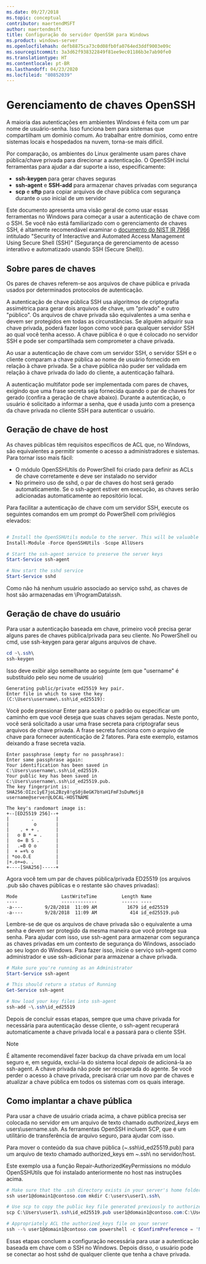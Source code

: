 ```yaml
---
ms.date: 09/27/2018
ms.topic: conceptual
contributor: maertendMSFT
author: maertendmsft
title: Configuração do servidor OpenSSH para Windows
ms.product: windows-server
ms.openlocfilehash: defb8875ca73c0d08fb0fa0764ed3ddf9003e09c
ms.sourcegitcommit: 3a3d62f938322849f81ee9ec01186b3e7ab90fe0
ms.translationtype: HT
ms.contentlocale: pt-BR
ms.lasthandoff: 04/23/2020
ms.locfileid: "80852039"
---
```

# <a name="openssh-key-management"></a>Gerenciamento de chaves OpenSSH

A maioria das autenticações em ambientes Windows é feita com um par nome de usuário-senha.
Isso funciona bem para sistemas que compartilham um domínio comum. Ao trabalhar entre domínios, como entre sistemas locais e hospedados na nuvem, torna-se mais difícil.

Por comparação, os ambientes do Linux geralmente usam pares chave pública/chave privada para direcionar a autenticação.
O OpenSSH inclui ferramentas para ajudar a dar suporte a isso, especificamente:

* __ssh-keygen__ para gerar chaves seguras
* __ssh-agent__ e __SSH-add__ para armazenar chaves privadas com segurança
* __scp__ e __sftp__ para copiar arquivos de chave pública com segurança durante o uso inicial de um servidor

Este documento apresenta uma visão geral de como usar essas ferramentas no Windows para começar a usar a autenticação de chave com o SSH. Se você não está familiarizado com o gerenciamento de chaves SSH, é altamente recomendável examinar o [documento do NIST IR 7966](http://nvlpubs.nist.gov/nistpubs/ir/2015/NIST.IR.7966.pdf) intitulado "Security of Interactive and Automated Access Management Using Secure Shell (SSH)" (Segurança de gerenciamento de acesso interativo e automatizado usando SSH (Secure Shell)).

## <a name="about-key-pairs"></a>Sobre pares de chaves

Os pares de chaves referem-se aos arquivos de chave pública e privada usados por determinados protocolos de autenticação. 

A autenticação de chave pública SSH usa algoritmos de criptografia assimétrica para gerar dois arquivos de chave, um "privado" e outro "público". Os arquivos de chave privada são equivalentes a uma senha e devem ser protegidos em todas as circunstâncias. Se alguém adquirir sua chave privada, poderá fazer logon como você para qualquer servidor SSH ao qual você tenha acesso. A chave pública é o que é colocado no servidor SSH e pode ser compartilhada sem comprometer a chave privada.

Ao usar a autenticação de chave com um servidor SSH, o servidor SSH e o cliente comparam a chave pública ao nome de usuário fornecido em relação à chave privada. Se a chave pública não puder ser validada em relação à chave privada do lado do cliente, a autenticação falhará. 

A autenticação multifator pode ser implementada com pares de chaves, exigindo que uma frase secreta seja fornecida quando o par de chaves for gerado (confira a geração de chave abaixo). Durante a autenticação, o usuário é solicitado a informar a senha, que é usada junto com a presença da chave privada no cliente SSH para autenticar o usuário. 

## <a name="host-key-generation"></a>Geração de chave de host

As chaves públicas têm requisitos específicos de ACL que, no Windows, são equivalentes a permitir somente o acesso a administradores e sistemas. Para tornar isso mais fácil: 

* O módulo OpenSSHUtils do PowerShell foi criado para definir as ACLs de chave corretamente e deve ser instalado no servidor
* No primeiro uso de sshd, o par de chaves do host será gerado automaticamente. Se o ssh-agent estiver em execução, as chaves serão adicionadas automaticamente ao repositório local. 

Para facilitar a autenticação de chave com um servidor SSH, execute os seguintes comandos em um prompt do PowerShell com privilégios elevados:

```powershell

# Install the OpenSSHUtils module to the server. This will be valuable when deploying user keys.
Install-Module -Force OpenSSHUtils -Scope AllUsers

# Start the ssh-agent service to preserve the server keys
Start-Service ssh-agent

# Now start the sshd service
Start-Service sshd
```

Como não há nenhum usuário associado ao serviço sshd, as chaves de host são armazenadas em \ProgramData\ssh.


## <a name="user-key-generation"></a>Geração de chave do usuário

Para usar a autenticação baseada em chave, primeiro você precisa gerar alguns pares de chaves pública/privada para seu cliente. No PowerShell ou cmd, use ssh-keygen para gerar alguns arquivos de chave.

```powershell
cd ~\.ssh\
ssh-keygen
```

Isso deve exibir algo semelhante ao seguinte (em que "username" é substituído pelo seu nome de usuário)

```
Generating public/private ed25519 key pair.
Enter file in which to save the key (C:\Users\username\.ssh\id_ed25519):
```

Você pode pressionar Enter para aceitar o padrão ou especificar um caminho em que você deseja que suas chaves sejam geradas. Neste ponto, você será solicitado a usar uma frase secreta para criptografar seus arquivos de chave privada.
A frase secreta funciona com o arquivo de chave para fornecer autenticação de 2 fatores. Para este exemplo, estamos deixando a frase secreta vazia. 

```
Enter passphrase (empty for no passphrase): 
Enter same passphrase again: 
Your identification has been saved in C:\Users\username\.ssh\id_ed25519.
Your public key has been saved in C:\Users\username\.ssh\id_ed25519.pub.
The key fingerprint is: 
SHA256:OIzc1yE7joL2Bzy8!gS0j8eGK7bYaH1FmF3sDuMeSj8 username@server@LOCAL-HOSTNAME

The key's randomart image is:
+--[ED25519 256]--+
|        .        |
|         o       |
|    . + + .      |
|   o B * = .     |
|   o= B S .      |
|   .=B O o       |
|  + =+% o        |
| *oo.O.E         |
|+.o+=o. .        |
+----[SHA256]-----+
```

Agora você tem um par de chaves pública/privada ED25519 (os arquivos .pub são chaves públicas e o restante são chaves privadas):

```
Mode                LastWriteTime         Length Name
----                -------------         ------ ----
-a----        9/28/2018  11:09 AM           1679 id_ed25519
-a----        9/28/2018  11:09 AM            414 id_ed25519.pub
```

Lembre-se de que os arquivos de chave privada são o equivalente a uma senha e devem ser protegido da mesma maneira que você protege sua senha.
Para ajudar com isso, use ssh-agent para armazenar com segurança as chaves privadas em um contexto de segurança do Windows, associado ao seu logon do Windows. Para fazer isso, inicie o serviço ssh-agent como administrador e use ssh-adicionar para armazenar a chave privada. 

```powershell
# Make sure you're running as an Administrator
Start-Service ssh-agent

# This should return a status of Running
Get-Service ssh-agent

# Now load your key files into ssh-agent
ssh-add ~\.ssh\id_ed25519

```

Depois de concluir essas etapas, sempre que uma chave privada for necessária para autenticação desse cliente, o ssh-agent recuperará automaticamente a chave privada local e a passará para o cliente SSH.

> [!NOTE]
> É altamente recomendável fazer backup da chave privada em um local seguro e, em seguida, excluí-la do sistema local *depois* de adicioná-la ao ssh-agent.
> A chave privada não pode ser recuperada do agente.
> Se você perder o acesso à chave privada, precisará criar um novo par de chaves e atualizar a chave pública em todos os sistemas com os quais interage.

## <a name="deploying-the-public-key"></a>Como implantar a chave pública

Para usar a chave de usuário criada acima, a chave pública precisa ser colocada no servidor em um arquivo de texto chamado *authorized_keys* em users\username\.ssh\. As ferramentas OpenSSH incluem SCP, que é um utilitário de transferência de arquivo seguro, para ajudar com isso.

Para mover o conteúdo da sua chave pública (~\.ssh\id_ed25519.pub) para um arquivo de texto chamado authorized_keys em ~\.ssh\ no servidor/host.

Este exemplo usa a função Repair-AuthorizedKeyPermissions no módulo OpenSSHUtils que foi instalado anteriormente no host nas instruções acima.

```powershell
# Make sure that the .ssh directory exists in your server's home folder
ssh user1@domain1@contoso.com mkdir C:\users\user1\.ssh\

# Use scp to copy the public key file generated previously to authorized_keys on your server
scp C:\Users\user1\.ssh\id_ed25519.pub user1@domain1@contoso.com:C:\Users\user1\.ssh\authorized_keys

# Appropriately ACL the authorized_keys file on your server  
ssh --% user1@domain1@contoso.com powershell -c $ConfirmPreference = 'None'; Repair-AuthorizedKeyPermission C:\Users\user1\.ssh\authorized_keys
```

Essas etapas concluem a configuração necessária para usar a autenticação baseada em chave com o SSH no Windows.
Depois disso, o usuário pode se conectar ao host sshd de qualquer cliente que tenha a chave privada.

